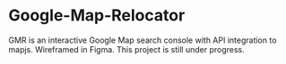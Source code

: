 # Google-Map-Relocator
GMR is an interactive Google Map search console with API integration to mapjs. Wireframed in Figma. This project is still under progress. 
